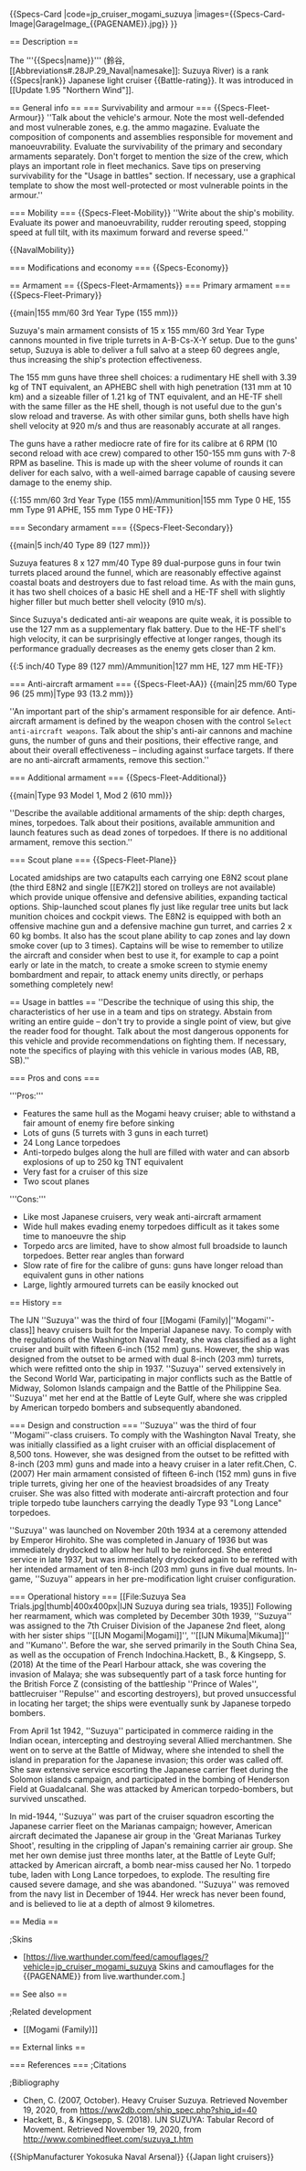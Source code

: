 {{Specs-Card
|code=jp_cruiser_mogami_suzuya
|images={{Specs-Card-Image|GarageImage_{{PAGENAME}}.jpg}}
}}

== Description ==
<!-- ''In the first part of the description, cover the history of the ship's creation and military application. In the second part, tell the reader about using this ship in the game. Add a screenshot: if a beginner player has a hard time remembering vehicles by name, a picture will help them identify the ship in question.'' -->
The '''{{Specs|name}}''' (鈴谷, [[Abbreviations#.28JP.29_Naval|namesake]]: Suzuya River) is a rank {{Specs|rank}} Japanese light cruiser {{Battle-rating}}. It was introduced in [[Update 1.95 "Northern Wind"]].

== General info ==
=== Survivability and armour ===
{{Specs-Fleet-Armour}}
''Talk about the vehicle's armour. Note the most well-defended and most vulnerable zones, e.g. the ammo magazine. Evaluate the composition of components and assemblies responsible for movement and manoeuvrability. Evaluate the survivability of the primary and secondary armaments separately. Don't forget to mention the size of the crew, which plays an important role in fleet mechanics. Save tips on preserving survivability for the "Usage in battles" section. If necessary, use a graphical template to show the most well-protected or most vulnerable points in the armour.''

=== Mobility ===
{{Specs-Fleet-Mobility}}
''Write about the ship's mobility. Evaluate its power and manoeuvrability, rudder rerouting speed, stopping speed at full tilt, with its maximum forward and reverse speed.''

{{NavalMobility}}

=== Modifications and economy ===
{{Specs-Economy}}

== Armament ==
{{Specs-Fleet-Armaments}}
=== Primary armament ===
{{Specs-Fleet-Primary}}
<!-- ''Provide information about the characteristics of the primary armament. Evaluate their efficacy in battle based on their reload speed, ballistics and the capacity of their shells. Add a link to the main article about the weapon: <code><nowiki>{{main|Weapon name (calibre)}}</nowiki></code>. Broadly describe the ammunition available for the primary armament, and provide recommendations on how to use it and which ammunition to choose.'' -->
{{main|155 mm/60 3rd Year Type (155 mm)}}

Suzuya's main armament consists of 15 x 155 mm/60 3rd Year Type cannons mounted in five triple turrets in A-B-Cs-X-Y setup. Due to the guns' setup, Suzuya is able to deliver a full salvo at a steep 60 degrees angle, thus increasing the ship's protection effectiveness.

The 155 mm guns have three shell choices: a rudimentary HE shell with 3.39 kg of TNT equivalent, an APHEBC shell with high penetration (131 mm at 10 km) and a sizeable filler of 1.21 kg of TNT equivalent, and an HE-TF shell with the same filler as the HE shell, though is not useful due to the gun's slow reload and traverse. As with other similar guns, both shells have high shell velocity at 920 m/s and thus are reasonably accurate at all ranges.

The guns have a rather mediocre rate of fire for its calibre at 6 RPM (10 second reload with ace crew) compared to other 150-155 mm guns with 7-8 RPM as baseline. This is made up with the sheer volume of rounds it can deliver for each salvo, with a well-aimed barrage capable of causing severe damage to the enemy ship.

{{:155 mm/60 3rd Year Type (155 mm)/Ammunition|155 mm Type 0 HE, 155 mm Type 91 APHE, 155 mm Type 0 HE-TF}}

=== Secondary armament ===
{{Specs-Fleet-Secondary}}
<!-- ''Some ships are fitted with weapons of various calibres. Secondary armaments are defined as weapons chosen with the control <code>Select secondary weapon</code>. Evaluate the secondary armaments and give advice on how to use them. Describe the ammunition available for the secondary armament. Provide recommendations on how to use them and which ammunition to choose. Remember that any anti-air armament, even heavy calibre weapons, belong in the next section. If there is no secondary armament, remove this section.'' -->
{{main|5 inch/40 Type 89 (127 mm)}}

Suzuya features 8 x 127 mm/40 Type 89 dual-purpose guns in four twin turrets placed around the funnel, which are reasonably effective against coastal boats and destroyers due to fast reload time. As with the main guns, it has two shell choices of a basic HE shell and a HE-TF shell with slightly higher filler but much better shell velocity (910 m/s).

Since Suzuya's dedicated anti-air weapons are quite weak, it is possible to use the 127 mm as a supplementary flak battery. Due to the HE-TF shell's high velocity, it can be surprisingly effective at longer ranges, though its performance gradually decreases as the enemy gets closer than 2 km.

{{:5 inch/40 Type 89 (127 mm)/Ammunition|127 mm HE, 127 mm HE-TF}}

=== Anti-aircraft armament ===
{{Specs-Fleet-AA}}
{{main|25 mm/60 Type 96 (25 mm)|Type 93 (13.2 mm)}}

''An important part of the ship's armament responsible for air defence. Anti-aircraft armament is defined by the weapon chosen with the control <code>Select anti-aircraft weapons</code>. Talk about the ship's anti-air cannons and machine guns, the number of guns and their positions, their effective range, and about their overall effectiveness – including against surface targets. If there are no anti-aircraft armaments, remove this section.''

=== Additional armament ===
{{Specs-Fleet-Additional}}
<!-- ''Describe the available additional armaments of the ship: depth charges, mines, torpedoes. Talk about their positions, available ammunition and launch features such as dead zones of torpedoes. If there is no additional armament, remove this section.'' -->
{{main|Type 93 Model 1, Mod 2 (610 mm)}}

''Describe the available additional armaments of the ship: depth charges, mines, torpedoes. Talk about their positions, available ammunition and launch features such as dead zones of torpedoes. If there is no additional armament, remove this section.''

=== Scout plane ===
{{Specs-Fleet-Plane}}

Located amidships are two catapults each carrying one E8N2 scout plane (the third E8N2 and single [[E7K2]] stored on trolleys are not available) which provide unique offensive and defensive abilities, expanding tactical options. Ship-launched scout planes fly just like regular tree units but lack munition choices and cockpit views. The E8N2 is equipped with both an offensive machine gun and a defensive machine gun turret, and carries 2 x 60 kg bombs. It also has the scout plane ability to cap zones and lay down smoke cover (up to 3 times). Captains will be wise to remember to utilize the aircraft and consider when best to use it, for example to cap a point early or late in the match, to create a smoke screen to stymie enemy bombardment and repair, to attack enemy units directly, or perhaps something completely new!

== Usage in battles ==
''Describe the technique of using this ship, the characteristics of her use in a team and tips on strategy. Abstain from writing an entire guide – don't try to provide a single point of view, but give the reader food for thought. Talk about the most dangerous opponents for this vehicle and provide recommendations on fighting them. If necessary, note the specifics of playing with this vehicle in various modes (AB, RB, SB).''

=== Pros and cons ===
<!-- ''Summarise and briefly evaluate the vehicle in terms of its characteristics and combat effectiveness. Mark its pros and cons in the bulleted list. Try not to use more than 6 points for each of the characteristics. Avoid using categorical definitions such as "bad", "good" and the like - use substitutions with softer forms such as "inadequate" and "effective".'' -->

'''Pros:'''

* Features the same hull as the Mogami heavy cruiser; able to withstand a fair amount of enemy fire before sinking
* Lots of guns (5 turrets with 3 guns in each turret)
* 24 Long Lance torpedoes
* Anti-torpedo bulges along the hull are filled with water and can absorb explosions of up to 250 kg TNT equivalent
* Very fast for a cruiser of this size
* Two scout planes

'''Cons:'''

* Like most Japanese cruisers, very weak anti-aircraft armament
* Wide hull makes evading enemy torpedoes difficult as it takes some time to manoeuvre the ship
* Torpedo arcs are limited, have to show almost full broadside to launch torpedoes. Better rear angles than forward
* Slow rate of fire for the calibre of guns: guns have longer reload than equivalent guns in other nations
* Large, lightly armoured turrets can be easily knocked out

== History ==
<!-- ''Describe the history of the creation and combat usage of the ship in more detail than in the introduction. If the historical reference turns out to be too long, take it to a separate article, taking a link to the article about the ship and adding a block "/History" (example: <nowiki>https://wiki.warthunder.com/(Ship-name)/History</nowiki>) and add a link to it here using the <code>main</code> template. Be sure to reference text and sources by using <code><nowiki><ref></ref></nowiki></code>, as well as adding them at the end of the article with <code><nowiki><references /></nowiki></code>. This section may also include the ship's dev blog entry (if applicable) and the in-game encyclopedia description (under <code><nowiki>=== In-game description ===</nowiki></code>, also if applicable).'' -->
The IJN ''Suzuya'' was the third of four [[Mogami (Family)|''Mogami''-class]] heavy cruisers built for the Imperial Japanese navy. To comply with the regulations of the Washington Naval Treaty, she was classified as a light cruiser and built with fifteen 6-inch (152 mm) guns. However, the ship was designed from the outset to be armed with dual 8-inch (203 mm) turrets, which were refitted onto the ship in 1937. ''Suzuya'' served extensively in the Second World War, participating in major conflicts such as the Battle of Midway, Solomon Islands campaign and the Battle of the Philippine Sea. ''Suzuya'' met her end at the Battle of Leyte Gulf, where she was crippled by American torpedo bombers and subsequently abandoned.

=== Design and construction ===
''Suzuya'' was the third of four ''Mogami''-class cruisers. To comply with the Washington Naval Treaty, she was initially classified as a light cruiser with an official displacement of 8,500 tons. However, she was designed from the outset to be refitted with 8-inch (203 mm) guns and made into a heavy cruiser in a later refit.<ref name=":0">Chen, C. (2007)</ref> Her main armament consisted of fifteen 6-inch (152 mm) guns in five triple turrets, giving her one of the heaviest broadsides of any Treaty cruiser. She was also fitted with moderate anti-aircraft protection and four triple torpedo tube launchers carrying the deadly Type 93 "Long Lance" torpedoes.<ref name=":0" />

''Suzuya'' was launched on November 20th 1934 at a ceremony attended by Emperor Hirohito. She was completed in January of 1936 but was immediately drydocked to allow her hull to be reinforced. She entered service in late 1937, but was immediately drydocked again to be refitted with her intended armament of ten 8-inch (203 mm) guns in five dual mounts.<ref name=":0" /> In-game, ''Suzuya'' appears in her pre-modification light cruiser configuration.

=== Operational history ===
[[File:Suzuya Sea Trials.jpg|thumb|400x400px|IJN Suzuya during sea trials, 1935]]
Following her rearmament, which was completed by December 30th 1939, ''Suzuya'' was assigned to the 7th Cruiser Division of the Japanese 2nd fleet, along with her sister ships ''[[IJN Mogami|Mogami]]'', ''[[IJN Mikuma|Mikuma]]'' and ''Kumano''. Before the war, she served primarily in the South China Sea, as well as the occupation of French Indochina.<ref name=":1">Hackett, B., & Kingsepp, S. (2018)</ref> At the time of the Pearl Harbour attack, she was covering the invasion of Malaya; she was subsequently part of a task force hunting for the British Force Z (consisting of the battleship ''Prince of Wales'', battlecruiser ''Repulse'' and escorting destroyers), but proved unsuccessful in locating her target; the ships were eventually sunk by Japanese torpedo bombers.<ref name=":0" /><ref name=":1" />

From April 1st 1942, ''Suzuya'' participated in commerce raiding in the Indian ocean, intercepting and destroying several Allied merchantmen. She went on to serve at the Battle of Midway, where she intended to shell the island in preparation for the Japanese invasion; this order was called off.<ref name=":1" /> She saw extensive service escorting the Japanese carrier fleet during the Solomon islands campaign, and participated in the bombing of Henderson Field at Guadalcanal. She was attacked by American torpedo-bombers, but survived unscathed.<ref name=":1" />

In mid-1944, ''Suzuya'' was part of the cruiser squadron escorting the Japanese carrier fleet on the Marianas campaign; however, American aircraft decimated the Japanese air group in the 'Great Marianas Turkey Shoot', resulting in the crippling of Japan's remaining carrier air group. She met her own demise just three months later, at the Battle of Leyte Gulf; attacked by American aircraft, a bomb near-miss caused her No. 1 torpedo tube, laden with Long Lance torpedoes, to explode.<ref name=":1" /> The resulting fire caused severe damage, and she was abandoned. ''Suzuya'' was removed from the navy list in December of 1944. Her wreck has never been found, and is believed to lie at a depth of almost 9 kilometres.<ref name=":0" /><ref name=":1" />

== Media ==
<!-- ''Excellent additions to the article would be video guides, screenshots from the game, and photos.'' -->

;Skins
* [https://live.warthunder.com/feed/camouflages/?vehicle=jp_cruiser_mogami_suzuya Skins and camouflages for the {{PAGENAME}} from live.warthunder.com.]

== See also ==
<!-- ''Links to articles on the War Thunder Wiki that you think will be useful for the reader, for example:''
* ''reference to the series of the ship;''
* ''links to approximate analogues of other nations and research trees.'' -->

;Related development
* [[Mogami (Family)]]

== External links ==
<!-- ''Paste links to sources and external resources, such as:''
* ''topic on the official game forum;''
* ''other literature.'' -->

=== References ===
;Citations
<references/>

;Bibliography
* Chen, C. (2007, October). Heavy Cruiser Suzuya. Retrieved November 19, 2020, from <nowiki>https://ww2db.com/ship_spec.php?ship_id=40</nowiki>
* Hackett, B., & Kingsepp, S. (2018). IJN SUZUYA: Tabular Record of Movement. Retrieved November 19, 2020, from <nowiki>http://www.combinedfleet.com/suzuya_t.htm</nowiki>

{{ShipManufacturer Yokosuka Naval Arsenal}}
{{Japan light cruisers}}